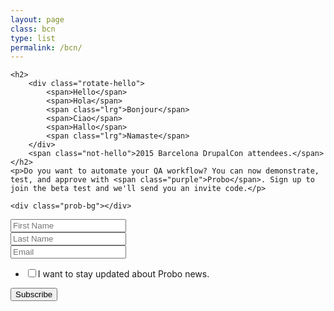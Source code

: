```yaml
---
layout: page
class: bcn
type: list
permalink: /bcn/
---
```



<div class="probs-wrapper">

    <h2>
        <div class="rotate-hello">
            <span>Hello</span>
            <span>Hola</span>
            <span class="lrg">Bonjour</span>
            <span>Ciao</span>
            <span>Hallo</span>
            <span class="lrg">Namaste</span>
        </div>
        <span class="not-hello">2015 Barcelona DrupalCon attendees.</span></h2>
    <p>Do you want to automate your QA workflow? You can now demonstrate, test, and approve with <span class="purple">Probo</span>. Sign up to join the beta test and we'll send you an invite code.</p>

    <div class="prob-bg"></div>
</div>
<!-- Begin MailChimp Signup Form -->
<div id="mc_embed_signup_bcn">
  <form action="//zivtech.us1.list-manage.com/subscribe/post?u=a6b5ac96de7e7b9fbe11b2007&amp;id=66b12d7a41" method="post" id="mc-embedded-subscribe-form" name="mc-embedded-subscribe-form" class="validate" target="_blank" novalidate>
      <div id="mc_embed_signup_scroll">
            <div class="mc-field-group">
                <label for="mce-FNAME" class="icon"><i class="fa fa-user"></i> </label>
                <input type="text" value="" name="FNAME" placeholder="First Name" class="required" id="mce-FNAME" required>
            </div>
            <div class="mc-field-group">
                <label for="mce-LNAME" class="icon"><i class="fa fa-globe"></i> </label>
                <input type="text" value="" name="LNAME" placeholder="Last Name" class="required" id="mce-LNAME" required>
            </div>
            <div class="mc-field-group">
                <label for="mce-EMAIL" class="icon"><i class="fa fa-envelope"></i>
                </label>
                <input type="email" value="" name="EMAIL" placeholder="Email" class="required email" id="mce-EMAIL" required>
            </div>
            <div class="mc-field-group input-group checkbox">
                <ul>
                  <li><input type="checkbox" value="1" name="group[6773][1]" id="mce-group[6773]-6773-0"><label for="mce-group[6773]-6773-0">I want to stay updated about Probo news.</label></li>
                </ul>
            </div>
            <div id="mce-responses" class="clear">
                <div class="response" id="mce-error-response" style="display:none"></div>
                <div class="response" id="mce-success-response" style="display:none"></div>
              </div>    <!-- real people should not fill this in and expect good things - do not remove this or risk form bot signups-->
                <div style="position: absolute; left: -5000px;"><input type="text" name="b_a6b5ac96de7e7b9fbe11b2007_66b12d7a41" tabindex="-1" value=""></div>
                <div class="clear"><input type="submit" value="Subscribe" name="subscribe" id="mc-embedded-subscribe" class="button"></div>
                </div>
    </form>
</div>

<!--End mc_embed_signup-->
